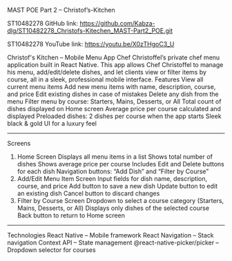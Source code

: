 MAST POE Part 2 – Christof’s-Kitchen

ST10482278 GitHub link: https://github.com/Kabza-dlg/ST10482278_Christofs-Kitechen_MAST-Part2_POE.git

ST10482278 YouTube link: https://youtu.be/X0zTHgoC3_U

Christof's Kitchen – Mobile Menu App
Chef Christoffel’s private chef menu application built in React Native.
This app allows Chef Christoffel to manage his menu, add/edit/delete dishes, and let clients view or filter items by course, all in a sleek, professional mobile interface.
Features
View all current menu items
Add new menu items with name, description, course, and price
Edit existing dishes in case of mistakes
Delete any dish from the menu
Filter menu by course: Starters, Mains, Desserts, or All
Total count of dishes displayed on Home screen
Average price per course calculated and displayed
Preloaded dishes: 2 dishes per course when the app starts
Sleek black & gold UI for a luxury feel
________________________________________
Screens
1. Home Screen
Displays all menu items in a list
Shows total number of dishes
Shows average price per course
Includes Edit and Delete buttons for each dish
Navigation buttons: “Add Dish” and “Filter by Course”
2. Add/Edit Menu Item Screen
Input fields for dish name, description, course, and price
Add button to save a new dish
Update button to edit an existing dish
Cancel button to discard changes
3. Filter by Course Screen
Dropdown to select a course category (Starters, Mains, Desserts, or All)
Displays only dishes of the selected course
Back button to return to Home screen
________________________________________
Technologies
React Native – Mobile framework
React Navigation – Stack navigation
Context API – State management
@react-native-picker/picker – Dropdown selector for courses
